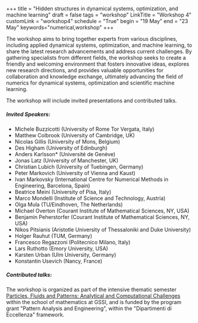 +++
title = "Hidden structures in dynamical systems, optimization, and machine learning"
draft = false
tags = "workshop"
LinkTitle = "Workshop 4"
customLink = "workshop4"
schedule = "True"
begin = "19 May"
end = "23 May"
keywords="numerical,workshop"
+++


The workshop aims to bring together experts from various disciplines, including applied dynamical systems, optimization, and machine learning, to share the latest research advancements and address current challenges. By gathering specialists from different fields, the workshop seeks to create a friendly and welcoming environment that fosters innovative ideas, explores new research directions, and provides valuable opportunities for collaboration and knowledge exchange, ultimately advancing the field of numerics for dynamical systems, optimization and scientific machine learning.

The workshop will include invited presentations and contributed talks.

##### **Invited Speakers:**

  *   Michele Buzzicotti (University of Rome Tor Vergata, Italy)
  *   Matthew Colbrook (University of Cambridge, UK)
  *   Nicolas Gillis (University of Mons, Belgium)
  *   Des Higham (University of Edinburgh)
  *   Anders Karlsson\* (Université de Genève)
  *   Jonas Latz (University of Manchester, UK)
  *   Christian Lubich (University of Tuebingen, Germany)
  *   Peter Markovich (University of Vienna and Kaust)
  *   Ivan Markovsky (International Centre for Numerical Methods in Engineering, Barcelona, Spain)
  *   Beatrice Meini (University of Pisa, Italy)
  *   Marco Mondelli (Institute of Science and Technology, Austria)
  *   Olga Mula (TU/Eindhoven, The Netherlands)
  *   Michael Overton (Courant Institute of Mathematical Sciences, NY, USA)
  *   Benjamin Peherstorfer (Courant Institute of Mathematical Sciences, NY, USA)
  *   Nikos Pitsianis (Aristotle University of Thessaloniki and Duke University)
  *   Holger Rauhut (TUM, Germany)
  *   Francesco Regazzoni (Politecnico Milano, Italy)
  *   Lars Ruthotto (Emory University, USA)
  *   Karsten Urban (Ulm University, Germany)
  *   Konstantin Usevich (Nancy, France)

##### **Contributed talks:**

The workshop is organized as part of the intensive thematic semester [Particles, Fluids and Patterns: Analytical and Computational Challenges](https://trimester2025.math.gssi.it/) within the school of mathematics at GSSI, and is funded by the program grant "Pattern Analysis and Engineering", within the "Dipartimenti di Eccellenza" framework.
